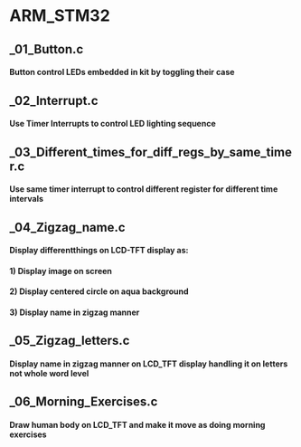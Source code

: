 # ARM_STM32


## _01_Button.c

#### Button control LEDs embedded in kit by toggling their case

## _02_Interrupt.c

#### Use Timer Interrupts to control LED lighting sequence

## _03_Different_times_for_diff_regs_by_same_timer.c

#### Use same timer interrupt to control different register for different time intervals

## _04_Zigzag_name.c

#### Display differentthings on LCD-TFT display as:
#### 1) Display image on screen
#### 2) Display centered circle on aqua background
#### 3) Display name in zigzag manner 

## _05_Zigzag_letters.c

#### Display name in zigzag manner on LCD_TFT display handling it on letters not whole word level

## _06_Morning_Exercises.c

#### Draw human body on LCD_TFT and make it move as doing morning exercises 